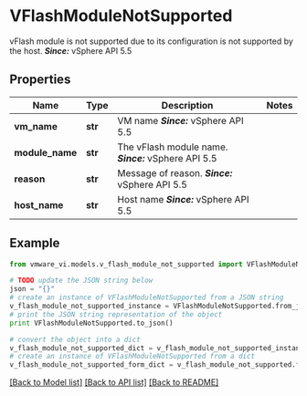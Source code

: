 # VFlashModuleNotSupported

vFlash module is not supported due to its configuration is not supported by the host.  ***Since:*** vSphere API 5.5 

## Properties
Name | Type | Description | Notes
------------ | ------------- | ------------- | -------------
**vm_name** | **str** | VM name  ***Since:*** vSphere API 5.5  | 
**module_name** | **str** | The vFlash module name.  ***Since:*** vSphere API 5.5  | 
**reason** | **str** | Message of reason.  ***Since:*** vSphere API 5.5  | 
**host_name** | **str** | Host name  ***Since:*** vSphere API 5.5  | 

## Example

```python
from vmware_vi.models.v_flash_module_not_supported import VFlashModuleNotSupported

# TODO update the JSON string below
json = "{}"
# create an instance of VFlashModuleNotSupported from a JSON string
v_flash_module_not_supported_instance = VFlashModuleNotSupported.from_json(json)
# print the JSON string representation of the object
print VFlashModuleNotSupported.to_json()

# convert the object into a dict
v_flash_module_not_supported_dict = v_flash_module_not_supported_instance.to_dict()
# create an instance of VFlashModuleNotSupported from a dict
v_flash_module_not_supported_form_dict = v_flash_module_not_supported.from_dict(v_flash_module_not_supported_dict)
```
[[Back to Model list]](../README.md#documentation-for-models) [[Back to API list]](../README.md#documentation-for-api-endpoints) [[Back to README]](../README.md)


